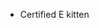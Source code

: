 - Certified E kitten
  

<!---
rensabot/rensabot is a ✨ special ✨ repository because its `README.md` (this file) appears on your GitHub profile.
You can click the Preview link to take a look at your changes.
--->
